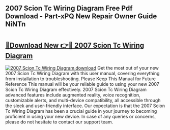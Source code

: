 ## 2007 Scion Tc Wiring Diagram Free Pdf Download - Part-xPQ New Repair Owner Guide NiNTn

# <h2><a href="http://dflpmpz.blite.top/?on=2007+Scion+Tc+Wiring+Diagram">🔗Download New 👉🔴 2007 Scion Tc Wiring Diagram</a></h2>

[![2007 Scion Tc Wiring Diagram download](https://i.imgur.com/lujVjoI.png)](http://dflpmpz.blite.top/?on=2007+Scion+Tc+Wiring+Diagram)
Get the most out of your new 2007 Scion Tc Wiring Diagram with this user manual, covering everything from installation to troubleshooting. Please Keep This Manual for Future Reference This manual will be your reliable guide to using your new 2007 Scion Tc Wiring Diagram effectively. 2007 Scion Tc Wiring Diagram advanced features include augmented reality, voice recognition, customizable alerts, and multi-device compatibility, all accessible through the sleek and user-friendly interface. Our expectation is that the 2007 Scion Tc Wiring Diagram has been a crucial guide in your journey to becoming proficient in using your new device. In case of any queries or concerns, please do not hesitate to contact our support team.
